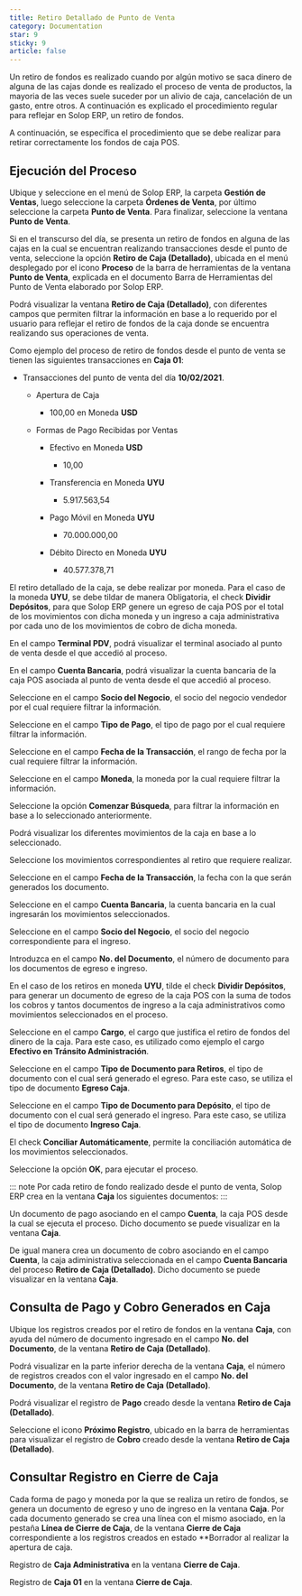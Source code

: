 ```yaml
---
title: Retiro Detallado de Punto de Venta
category: Documentation
star: 9
sticky: 9
article: false
---
```


Un retiro de fondos es realizado cuando por algún motivo se saca dinero de alguna de las cajas donde es realizado el proceso de venta de productos, la mayoria de las veces suele suceder por un alivio de caja, cancelación de un gasto, entre otros. A continuación es explicado el procedimiento regular para reflejar en Solop ERP, un retiro de fondos.

A continuación, se específica el procedimiento que se debe realizar para retirar correctamente los fondos de caja POS.

## Ejecución del Proceso

Ubique y seleccione en el menú de Solop ERP, la carpeta **Gestión de Ventas**, luego seleccione la carpeta **Órdenes de Venta**, por último seleccione la carpeta **Punto de Venta**. Para finalizar, seleccione la ventana **Punto de Venta**.

Si en el transcurso del día, se presenta un retiro de fondos en alguna de las cajas en la cual se encuentran realizando transacciones desde el punto de venta, seleccione la opción **Retiro de Caja (Detallado)**, ubicada en el menú desplegado por el icono **Proceso** de la barra de herramientas de la ventana **Punto de Venta**, explicada en el documento Barra de Herramientas del Punto de Venta elaborado por Solop ERP.

Podrá visualizar la ventana **Retiro de Caja (Detallado)**, con diferentes campos que permiten filtrar la información en base a lo requerido por el usuario para reflejar el retiro de fondos de la caja donde se encuentra realizando sus operaciones de venta.

Como ejemplo del proceso de retiro de fondos desde el punto de venta se tienen las siguientes transacciones en **Caja 01**:

- Transacciones del punto de venta del día **10/02/2021**.

  - Apertura de Caja

    - 100,00 en Moneda **USD**

  - Formas de Pago Recibidas por Ventas

    - Efectivo en Moneda **USD**

      - 10,00

    - Transferencia en Moneda **UYU**

      - 5.917.563,54

    - Pago Móvil en Moneda **UYU**

      - 70.000.000,00

    - Débito Directo en Moneda **UYU**

      - 40.577.378,71

El retiro detallado de la caja, se debe realizar por moneda. Para el caso de la moneda **UYU**, se debe tildar de manera Obligatoria, el check **Dividir Depósitos**, para que Solop ERP genere un egreso de caja POS por el total de los movimientos con dicha moneda y un ingreso a caja administrativa por cada uno de los movimientos de cobro de dicha moneda.

En el campo **Terminal PDV**, podrá visualizar el terminal asociado al punto de venta desde el que accedió al proceso.

En el campo **Cuenta Bancaria**, podrá visualizar la cuenta bancaria de la caja POS asociada al punto de venta desde el que accedió al proceso.

Seleccione en el campo **Socio del Negocio**, el socio del negocio vendedor por el cual requiere filtrar la información.

Seleccione en el campo **Tipo de Pago**, el tipo de pago por el cual requiere filtrar la información.

Seleccione en el campo **Fecha de la Transacción**, el rango de fecha por la cual requiere filtrar la información.

Seleccione en el campo **Moneda**, la moneda por la cual requiere filtrar la información.

Seleccione la opción **Comenzar Búsqueda**, para filtrar la información en base a lo seleccionado anteriormente.

Podrá visualizar los diferentes movimientos de la caja en base a lo seleccionado.

Seleccione los movimientos correspondientes al retiro que requiere realizar.

Seleccione en el campo **Fecha de la Transacción**, la fecha con la que serán generados los documento.

Seleccione en el campo **Cuenta Bancaria**, la cuenta bancaria en la cual ingresarán los movimientos seleccionados.

Seleccione en el campo **Socio del Negocio**, el socio del negocio correspondiente para el ingreso.

Introduzca en el campo **No. del Documento**, el número de documento para los documentos de egreso e ingreso.

En el caso de los retiros en moneda **UYU**, tilde el check **Dividir Depósitos**, para generar un documento de egreso de la caja POS con la suma de todos los cobros y tantos documentos de ingreso a la caja administrativos como movimientos seleccionados en el proceso.

Seleccione en el campo **Cargo**, el cargo que justifica el retiro de fondos del dinero de la caja. Para este caso, es utilizado como ejemplo el cargo **Efectivo en Tránsito Administración**.

Seleccione en el campo **Tipo de Documento para Retiros**, el tipo de documento con el cual será generado el egreso. Para este caso, se utiliza el tipo de documento **Egreso Caja**.

Seleccione en el campo **Tipo de Documento para Depósito**, el tipo de documento con el cual será generado el ingreso. Para este caso, se utiliza el tipo de documento **Ingreso Caja**.

El check **Conciliar Automáticamente**, permite la conciliación automática de los movimientos seleccionados.

Seleccione la opción **OK**, para ejecutar el proceso.

::: note
Por cada retiro de fondo realizado desde el punto de venta, Solop ERP crea en la ventana **Caja** los siguientes documentos:
:::

Un documento de pago asociando en el campo **Cuenta**, la caja POS desde la cual se ejecuta el proceso. Dicho documento se puede visualizar en la ventana **Caja**.

De igual manera crea un documento de cobro asociando en el campo **Cuenta**, la caja adiministrativa seleccionada en el campo **Cuenta Bancaria** del proceso **Retiro de Caja (Detallado)**. Dicho documento se puede visualizar en la ventana **Caja**.

## Consulta de Pago y Cobro Generados en Caja

Ubique los registros creados por el retiro de fondos en la ventana **Caja**, con ayuda del número de documento ingresado en el campo **No. del Documento**, de la ventana **Retiro de Caja (Detallado)**.

Podrá visualizar en la parte inferior derecha de la ventana **Caja**, el número de registros creados con el valor ingresado en el campo **No. del Documento**, de la ventana **Retiro de Caja (Detallado)**.

Podrá visualizar el registro de **Pago** creado desde la ventana **Retiro de Caja (Detallado)**.

Seleccione el icono **Próximo Registro**, ubicado en la barra de herramientas para visualizar el registro de **Cobro** creado desde la ventana **Retiro de Caja (Detallado)**.

## Consultar Registro en Cierre de Caja

Cada forma de pago y moneda por la que se realiza un retiro de fondos, se genera un documento de egreso y uno de ingreso en la ventana **Caja**. Por cada documento generado se crea una línea con el mismo asociado, en la pestaña **Línea de Cierre de Caja**, de la ventana **Cierre de Caja** correspondiente a los registros creados en estado \*\*Borrador al realizar la apertura de caja.

Registro de **Caja Administrativa** en la ventana **Cierre de Caja**.

Registro de **Caja 01** en la ventana **Cierre de Caja**.